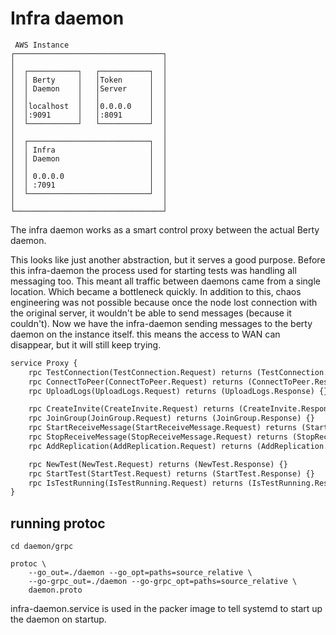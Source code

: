 # Infra daemon
```
 AWS Instance
┌─────────────────────────────────┐
│                                 │
│  ┌───────────┐   ┌───────────┐  │
│  │ Berty     │   │Token      │  │
│  │ Daemon    │   │Server     │  │
│  │           │   │           │  │
│  │localhost  │   │0.0.0.0    │  │
│  │:9091      │   │:8091      │  │
│  └───────────┘   └───────────┘  │
│                                 │
│  ┌───────────────────────────┐  │
│  │ Infra                     │  │
│  │ Daemon                    │  │
│  │                           │  │
│  │ 0.0.0.0                   │  │
│  │ :7091                     │  │
│  └───────────────────────────┘  │
│                                 │
└─────────────────────────────────┘
```

The infra daemon works as a smart control proxy between the actual Berty daemon.

This looks like just another abstraction, but it serves a good purpose. Before this infra-daemon the process used for starting tests was handling all messaging too.
This meant all traffic between daemons came from a single location. Which became a bottleneck quickly.
In addition to this, chaos engineering was not possible because once the node lost connection with the original server, it wouldn't be able to send messages (because it couldn't).
Now we have the infra-daemon sending messages to the berty daemon on the instance itself. this means the access to WAN can disappear, but it will still keep trying.


```protobuf
service Proxy {
    rpc TestConnection(TestConnection.Request) returns (TestConnection.Response) {}
    rpc ConnectToPeer(ConnectToPeer.Request) returns (ConnectToPeer.Response) {}
    rpc UploadLogs(UploadLogs.Request) returns (UploadLogs.Response) {}

    rpc CreateInvite(CreateInvite.Request) returns (CreateInvite.Response) {}
    rpc JoinGroup(JoinGroup.Request) returns (JoinGroup.Response) {}
    rpc StartReceiveMessage(StartReceiveMessage.Request) returns (StartReceiveMessage.Response) {}
    rpc StopReceiveMessage(StopReceiveMessage.Request) returns (StopReceiveMessage.Response) {}
    rpc AddReplication(AddReplication.Request) returns (AddReplication.Response) {}

    rpc NewTest(NewTest.Request) returns (NewTest.Response) {}
    rpc StartTest(StartTest.Request) returns (StartTest.Response) {}
    rpc IsTestRunning(IsTestRunning.Request) returns (IsTestRunning.Response) {}
}
```

## running protoc
```
cd daemon/grpc

protoc \
    --go_out=./daemon --go_opt=paths=source_relative \
    --go-grpc_out=./daemon --go-grpc_opt=paths=source_relative \
    daemon.proto
```

infra-daemon.service is used in the packer image to tell systemd to start up the daemon on startup.
